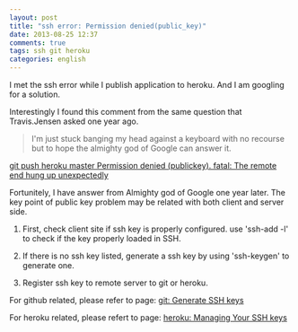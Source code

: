 ```yaml
---
layout: post
title: "ssh error: Permission denied(public_key)"
date: 2013-08-25 12:37
comments: true
tags: ssh git heroku
categories: english
---
```


I met the ssh error while I publish application to heroku. And I am googling for a solution.

Interestingly I found this comment from the same question that Travis.Jensen asked one year ago.
>I'm just stuck banging my head against a keyboard with no recourse but to hope the almighty god of Google can answer it.

[git push heroku master Permission denied (publickey). fatal: The remote end hung up unexpectedly](http://stackoverflow.com/questions/12206779/git-push-heroku-master-permission-denied-publickey-fatal-the-remote-end-hung)

Fortunitely, I have answer from Almighty god of Google one year later.
The key point of public key problem may be related with both client and server side.

1. First, check client site if ssh key is properly configured. use 'ssh-add -l' to check if the key properly loaded in SSH.

2. If there is no ssh key listed, generate a ssh key by using 'ssh-keygen' to generate one.

3. Register ssh key to remote server to git or heroku.

For github related, please refer to page: [git: Generate SSH keys](https://help.github.com/articles/generating-ssh-keys)

For heroku related, please refert to page: [heroku: Managing Your SSH keys](https://devcenter.heroku.com/articles/keys)


